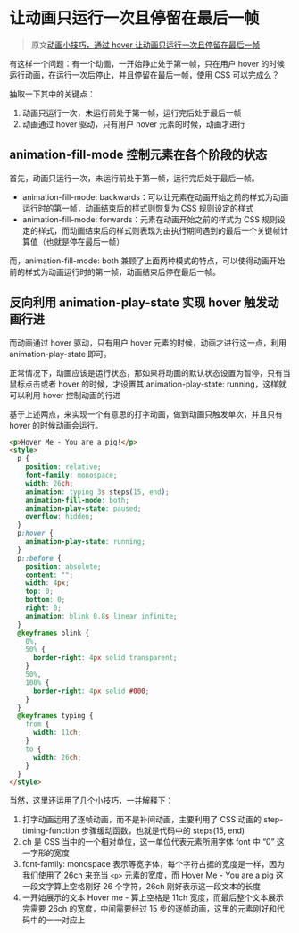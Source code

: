 # 让动画只运行一次且停留在最后一帧

> 原文[动画小技巧，通过 hover 让动画只运行一次且停留在最后一帧](https://github.com/chokcoco/iCSS/issues/182)

有这样一个问题：有一个动画，一开始静止处于第一帧，只在用户 hover 的时候运行动画，在运行一次后停止，并且停留在最后一帧，使用 CSS 可以完成么？

抽取一下其中的关键点：

1. 动画只运行一次，未运行前处于第一帧，运行完后处于最后一帧
2. 动画通过 hover 驱动，只有用户 hover 元素的时候，动画才进行

## animation-fill-mode 控制元素在各个阶段的状态

首先，动画只运行一次，未运行前处于第一帧，运行完后处于最后一帧。

- animation-fill-mode: backwards：可以让元素在动画开始之前的样式为动画运行时的第一帧，动画结束后的样式则恢复为 CSS 规则设定的样式
- animation-fill-mode: forwards：元素在动画开始之前的样式为 CSS 规则设定的样式，而动画结束后的样式则表现为由执行期间遇到的最后一个关键帧计算值（也就是停在最后一帧）

而，animation-fill-mode: both 兼顾了上面两种模式的特点，可以使得动画开始前的样式为动画运行时的第一帧，动画结束后停在最后一帧。

## 反向利用 animation-play-state 实现 hover 触发动画行进

而动画通过 hover 驱动，只有用户 hover 元素的时候，动画才进行这一点，利用 animation-play-state 即可。

正常情况下，动画应该是运行状态，那如果将动画的默认状态设置为暂停，只有当鼠标点击或者 hover 的时候，才设置其 animation-play-state: running，这样就可以利用 hover 控制动画的行进

基于上述两点，来实现一个有意思的打字动画，做到动画只触发单次，并且只有 hover 的时候动画会运行。

```html
<p>Hover Me - You are a pig!</p>
<style>
  p {
    position: relative;
    font-family: monospace;
    width: 26ch;
    animation: typing 3s steps(15, end);
    animation-fill-mode: both;
    animation-play-state: paused;
    overflow: hidden;
  }
  p:hover {
    animation-play-state: running;
  }
  p::before {
    position: absolute;
    content: "";
    width: 4px;
    top: 0;
    bottom: 0;
    right: 0;
    animation: blink 0.8s linear infinite;
  }
  @keyframes blink {
    0%,
    50% {
      border-right: 4px solid transparent;
    }
    50%,
    100% {
      border-right: 4px solid #000;
    }
  }
  @keyframes typing {
    from {
      width: 11ch;
    }
    to {
      width: 26ch;
    }
  }
</style>
```

当然，这里还运用了几个小技巧，一并解释下：

1. 打字动画运用了逐帧动画，而不是补间动画，主要利用了 CSS 动画的 step-timing-function 步骤缓动函数，也就是代码中的 steps(15, end)
2. ch 是 CSS 当中的一个相对单位，这一单位代表元素所用字体 font 中 “0” 这一字形的宽度
3. font-family: monospace 表示等宽字体，每个字符占据的宽度是一样，因为我们使用了 26ch 来充当 `<p>` 元素的宽度，而 Hover Me - You are a pig 这一段文字算上空格刚好 26 个字符，26ch 刚好表示这一段文本的长度
4. 一开始展示的文本 Hover me - 算上空格是 11ch 宽度，而最后整个文本展示完需要 26ch 的宽度，中间需要经过 15 步的逐帧动画，这里的元素刚好和代码中的一一对应上
